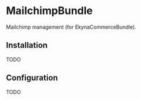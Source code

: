 MailchimpBundle
============

Mailchimp management (for EkynaCommerceBundle).

## Installation
TODO

## Configuration
TODO
